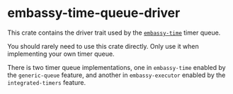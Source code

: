 # embassy-time-queue-driver

This crate contains the driver trait used by the [`embassy-time`](https://crates.io/crates/embassy-time) timer queue.

You should rarely need to use this crate directly. Only use it when implementing your own timer queue.

There is two timer queue implementations, one in `embassy-time` enabled by the `generic-queue` feature, and
another in `embassy-executor` enabled by the `integrated-timers` feature.
